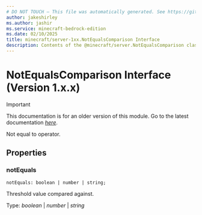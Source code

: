 ```yaml
---
# DO NOT TOUCH — This file was automatically generated. See https://github.com/mojang/minecraftapidocsgenerator to modify descriptions, examples, etc.
author: jakeshirley
ms.author: jashir
ms.service: minecraft-bedrock-edition
ms.date: 02/10/2025
title: minecraft/server-1xx.NotEqualsComparison Interface
description: Contents of the @minecraft/server.NotEqualsComparison class (Version 1.x.x).
---
```

# NotEqualsComparison Interface (Version 1.x.x)

> [!IMPORTANT]
> This documentation is for an older version of this module. Go to the latest documentation [*here*](../../../scriptapi/minecraft/server/NotEqualsComparison.md).

Not equal to operator.

## Properties

### **notEquals**
`notEquals: boolean | number | string;`

Threshold value compared against.

Type: *boolean* | *number* | *string*
